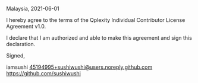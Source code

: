 Malaysia, 2021-06-01

I hereby agree to the terms of the Qplexity Individual Contributor License
Agreement v1.0.

I declare that I am authorized and able to make this agreement and sign this
declaration.

Signed,

iamsushi 45194995+sushiwushi@users.noreply.github.com https://github.com/sushiwushi
